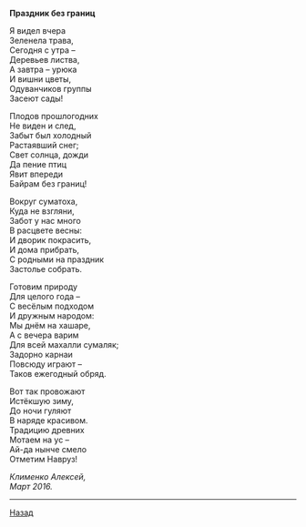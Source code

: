 ﻿**Праздник без границ**  

  
Я видел вчера  
Зеленела трава,  
Сегодня с утра –  
Деревьев листва,  
А завтра – урюка  
И вишни цветы,  
Одуванчиков группы  
Засеют сады!  

Плодов прошлогодних  
Не виден и след,  
Забыт был холодный  
Растаявший снег;  
Свет солнца, дожди  
Да пение птиц  
Явит впереди  
Байрам без границ!  

Вокруг суматоха,  
Куда не взгляни,  
Забот у нас много  
В расцвете весны:  
И дворик покрасить,  
И дома прибрать,  
С родными на праздник  
Застолье собрать.  

Готовим природу  
Для целого года –  
С весёлым подходом  
И дружным народом:  
Мы днём на хашаре,  
А с вечера варим  
Для всей махалли сумаляк;  
Задорно карнаи  
Повсюду играют –  
Таков ежегодный обряд.  

Вот так провожают  
Истёкшую зиму,  
До ночи гуляют  
В наряде красивом.  
Традицию древних  
Мотаем на ус –  
Ай-да нынче смело  
Отметим Навруз!  

_Клименко Алексей,_  
_Март 2016._  

---

[Назад](./)
